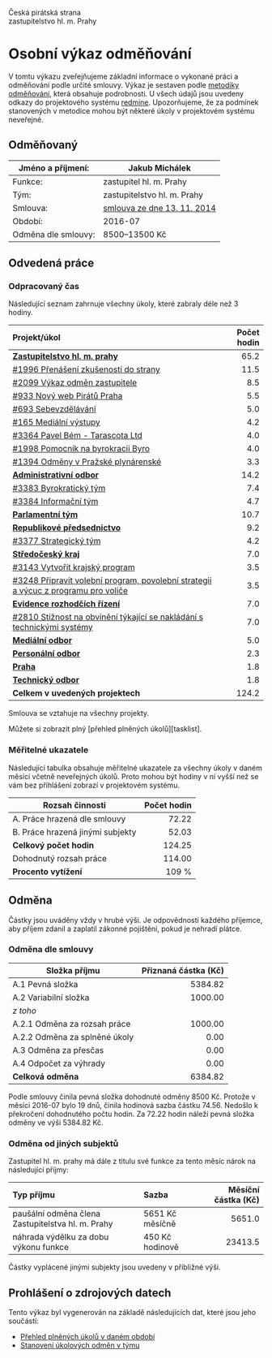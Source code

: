 Česká pirátská strana  
zastupitelstvo hl. m. Prahy

Osobní výkaz odměňování
=======================

V tomtu výkazu zveřejňujeme základní informace o vykonané práci a odměňování
podle určité smlouvy. Výkaz je sestaven podle [metodiky odměňování][metodika],
která obsahuje podrobnosti. U všech údajů jsou uvedeny odkazy do projektového
systému [redmine](https://redmine.pirati.cz). Upozorňujeme, že za podmínek
stanovených v metodice mohou být některé úkoly v projektovém systému neveřejné.

Odměňovaný
----------

Jméno a příjmení:        | Jakub Michálek
-----------------------  | --------------------
Funkce:                  | zastupitel hl. m. Prahy
Tým:                     | zastupitelstvo hl. m. Prahy
Smlouva:                 | [smlouva ze dne 13. 11. 2014][smlouva]
Období:                  | 2016-07
Odměna dle smlouvy:      | 8500–13500 Kč

Odvedená práce
--------------

### Odpracovaný čas

Následující seznam zahrnuje všechny úkoly, které zabraly déle než 3 hodiny.

| Projekt/úkol                                                                                |   Počet hodin |
|:--------------------------------------------------------------------------------------------|--------------:|
| **[Zastupitelstvo hl. m. prahy][p15]**                                                      |          65.2 |
| [#1996 Přenášení zkušeností do strany][t1996]                                               |          11.5 |
| [#2099 Výkaz odměn zastupitele][t2099]                                                      |           8.5 |
| [#933 Nový web Pirátů Praha][t933]                                                          |           5.5 |
| [#693 Sebevzdělávání][t693]                                                                 |           5.0 |
| [#165 Mediální výstupy][t165]                                                               |           4.2 |
| [#3364 Pavel Bém - Tarascota Ltd][t3364]                                                    |           4.0 |
| [#1998 Pomocník na byrokracii Byro][t1998]                                                  |           4.0 |
| [#1394 Odměny v Pražské plynárenské][t1394]                                                 |           3.3 |
| **[Administrativní odbor][p49]**                                                            |          14.2 |
| [#3383 Byrokratický tým][t3383]                                                             |           7.4 |
| [#3384 Informační tým][t3384]                                                               |           4.7 |
| **[Parlamentní tým][p34]**                                                                  |          10.7 |
| **[Republikové předsednictvo][p28]**                                                        |           9.2 |
| [#3377 Strategický tým][t3377]                                                              |           4.2 |
| **[Středočeský kraj][p46]**                                                                 |           7.0 |
| [#3143 Vytvořit krajský program][t3143]                                                     |           3.5 |
| [#3248 Připravit volební program, povolební strategii a výcuc z programu pro voliče][t3248] |           3.5 |
| **[Evidence rozhodčích řízení][p41]**                                                       |           7.0 |
| [#2810 Stížnost na obvinění týkající se nakládání s technickými systémy][t2810]             |           7.0 |
| **[Mediální odbor][p65]**                                                                   |           5.0 |
| **[Personální odbor][p43]**                                                                 |           2.3 |
| **[Praha][p44]**                                                                            |           1.8 |
| **[Technický odbor][p6]**                                                                   |           1.8 |
| **Celkem v uvedených projektech**                                                           |         124.2 |

Smlouva se vztahuje na všechny projekty. 

Můžete si zobrazit plný [přehled plněných úkolů][tasklist].

### Měřitelné ukazatele

Následující tabulka obsahuje měřitelné ukazatele za všechny úkoly v daném měsíci
včetně neveřejných úkolů. Proto mohou být hodiny v ní vyšší než se vám bez
přihlášení zobrazí v projektovém systému.

Rozsah činnosti                        | Počet hodin
--------------                         | ----------:
A. Práce hrazená dle smlouvy           |  72.22
B. Práce hrazená jinými subjekty       |  52.03
**Celkový počet hodin**                | 124.25
Dohodnutý rozsah práce                 | 114.00
**Procento vytížení**                  |  109 %

Odměna
------

Částky jsou uváděny vždy v hrubé výši. Je odpovědností každého příjemce, aby
příjem zdanil a zaplatil zákonné pojištění, pokud je nehradí plátce.

### Odměna dle smlouvy

Složka příjmu                 | Přiznaná částka (Kč)
-----------------             | --------------------:
A.1 Pevná složka              |  5384.82
A.2 Variabilní složka         |  1000.00
*z toho*                      |
A.2.1 Odměna za rozsah práce  |  1000.00
A.2.2 Odměna za splněné úkoly |     0.00
A.3 Odměna za přesčas         |     0.00
A.4 Odpočet za výhrady        |     0.00
**Celková odměna**            |  6384.82

Podle smlouvy činila pevná složka dohodnuté odměny 8500 Kč. Protože v měsíci 2016-07 bylo 19 dnů, činila hodinová sazba částku 74.56. Nedošlo k překročení dohodnutého počtu hodin. Za 72.22 hodin náleží pevná složka odměny ve výši 5384.82 Kč. 

### Odměna od jiných subjektů

Zastupitel hl. m. prahy má dále z titulu své funkce za tento měsíc nárok na následující příjmy:

| Typ příjmu                                        | Sazba           |   Měsíční částka (Kč) |
|:--------------------------------------------------|:----------------|----------------------:|
| paušální odměna člena Zastupitelstva hl. m. Prahy | 5651 Kč měsíčně |                5651.0 |
| náhrada výdělku za dobu výkonu funkce             | 450 Kč hodinově |               23413.5 |

Částky vyplácené jinými subjekty jsou uvedeny v přibližné výši.


Prohlášení o zdrojových datech
------------------------------

Tento výkaz byl vygenerován na základě následujících dat, které jsou jeho součástí:

* [Přehled plněných úkolů v daném období](vykaz.csv)
* [Stanovení úkolových odměn v týmu](ukoly.csv)

[metodika]: https://redmine.pirati.cz/projects/praha/wiki/Odm%C4%9B%C5%88ov%C3%A1n%C3%AD_zastupitel%C5%AF


[p15]: https://redmine.pirati.cz/time_entries.csv?c[]=project&c[]=user&c[]=activity&c[]=issue&c[]=hours&c[]=cf_16&c[]=spent_on&f[]=spent_on&f[]=user_id&f[]=&op[spent_on]=><&op[user_id]==&utf8=%E2%9C%93&v[spent_on][]=2016-07-01&v[spent_on][]=2016-07-31&v[user_id][]=4&f[]=project_id&op[project_id]==&v[project_id][]=15

[t1996]: https://redmine.pirati.cz/issues/1996/time_entries?c[]=project&c[]=user&c[]=activity&c[]=issue&c[]=hours&c[]=cf_16&c[]=spent_on&f[]=spent_on&f[]=user_id&f[]=&op[spent_on]=><&op[user_id]==&utf8=%E2%9C%93&v[spent_on][]=2016-07-01&v[spent_on][]=2016-07-31&v[user_id][]=4

[t2099]: https://redmine.pirati.cz/issues/2099/time_entries?c[]=project&c[]=user&c[]=activity&c[]=issue&c[]=hours&c[]=cf_16&c[]=spent_on&f[]=spent_on&f[]=user_id&f[]=&op[spent_on]=><&op[user_id]==&utf8=%E2%9C%93&v[spent_on][]=2016-07-01&v[spent_on][]=2016-07-31&v[user_id][]=4

[t933]: https://redmine.pirati.cz/issues/933/time_entries?c[]=project&c[]=user&c[]=activity&c[]=issue&c[]=hours&c[]=cf_16&c[]=spent_on&f[]=spent_on&f[]=user_id&f[]=&op[spent_on]=><&op[user_id]==&utf8=%E2%9C%93&v[spent_on][]=2016-07-01&v[spent_on][]=2016-07-31&v[user_id][]=4

[t693]: https://redmine.pirati.cz/issues/693/time_entries?c[]=project&c[]=user&c[]=activity&c[]=issue&c[]=hours&c[]=cf_16&c[]=spent_on&f[]=spent_on&f[]=user_id&f[]=&op[spent_on]=><&op[user_id]==&utf8=%E2%9C%93&v[spent_on][]=2016-07-01&v[spent_on][]=2016-07-31&v[user_id][]=4

[t165]: https://redmine.pirati.cz/issues/165/time_entries?c[]=project&c[]=user&c[]=activity&c[]=issue&c[]=hours&c[]=cf_16&c[]=spent_on&f[]=spent_on&f[]=user_id&f[]=&op[spent_on]=><&op[user_id]==&utf8=%E2%9C%93&v[spent_on][]=2016-07-01&v[spent_on][]=2016-07-31&v[user_id][]=4

[t3364]: https://redmine.pirati.cz/issues/3364/time_entries?c[]=project&c[]=user&c[]=activity&c[]=issue&c[]=hours&c[]=cf_16&c[]=spent_on&f[]=spent_on&f[]=user_id&f[]=&op[spent_on]=><&op[user_id]==&utf8=%E2%9C%93&v[spent_on][]=2016-07-01&v[spent_on][]=2016-07-31&v[user_id][]=4

[t1998]: https://redmine.pirati.cz/issues/1998/time_entries?c[]=project&c[]=user&c[]=activity&c[]=issue&c[]=hours&c[]=cf_16&c[]=spent_on&f[]=spent_on&f[]=user_id&f[]=&op[spent_on]=><&op[user_id]==&utf8=%E2%9C%93&v[spent_on][]=2016-07-01&v[spent_on][]=2016-07-31&v[user_id][]=4

[t1394]: https://redmine.pirati.cz/issues/1394/time_entries?c[]=project&c[]=user&c[]=activity&c[]=issue&c[]=hours&c[]=cf_16&c[]=spent_on&f[]=spent_on&f[]=user_id&f[]=&op[spent_on]=><&op[user_id]==&utf8=%E2%9C%93&v[spent_on][]=2016-07-01&v[spent_on][]=2016-07-31&v[user_id][]=4

[p49]: https://redmine.pirati.cz/time_entries.csv?c[]=project&c[]=user&c[]=activity&c[]=issue&c[]=hours&c[]=cf_16&c[]=spent_on&f[]=spent_on&f[]=user_id&f[]=&op[spent_on]=><&op[user_id]==&utf8=%E2%9C%93&v[spent_on][]=2016-07-01&v[spent_on][]=2016-07-31&v[user_id][]=4&f[]=project_id&op[project_id]==&v[project_id][]=49

[t3383]: https://redmine.pirati.cz/issues/3383/time_entries?c[]=project&c[]=user&c[]=activity&c[]=issue&c[]=hours&c[]=cf_16&c[]=spent_on&f[]=spent_on&f[]=user_id&f[]=&op[spent_on]=><&op[user_id]==&utf8=%E2%9C%93&v[spent_on][]=2016-07-01&v[spent_on][]=2016-07-31&v[user_id][]=4

[t3384]: https://redmine.pirati.cz/issues/3384/time_entries?c[]=project&c[]=user&c[]=activity&c[]=issue&c[]=hours&c[]=cf_16&c[]=spent_on&f[]=spent_on&f[]=user_id&f[]=&op[spent_on]=><&op[user_id]==&utf8=%E2%9C%93&v[spent_on][]=2016-07-01&v[spent_on][]=2016-07-31&v[user_id][]=4

[p34]: https://redmine.pirati.cz/time_entries.csv?c[]=project&c[]=user&c[]=activity&c[]=issue&c[]=hours&c[]=cf_16&c[]=spent_on&f[]=spent_on&f[]=user_id&f[]=&op[spent_on]=><&op[user_id]==&utf8=%E2%9C%93&v[spent_on][]=2016-07-01&v[spent_on][]=2016-07-31&v[user_id][]=4&f[]=project_id&op[project_id]==&v[project_id][]=34

[p28]: https://redmine.pirati.cz/time_entries.csv?c[]=project&c[]=user&c[]=activity&c[]=issue&c[]=hours&c[]=cf_16&c[]=spent_on&f[]=spent_on&f[]=user_id&f[]=&op[spent_on]=><&op[user_id]==&utf8=%E2%9C%93&v[spent_on][]=2016-07-01&v[spent_on][]=2016-07-31&v[user_id][]=4&f[]=project_id&op[project_id]==&v[project_id][]=28

[t3377]: https://redmine.pirati.cz/issues/3377/time_entries?c[]=project&c[]=user&c[]=activity&c[]=issue&c[]=hours&c[]=cf_16&c[]=spent_on&f[]=spent_on&f[]=user_id&f[]=&op[spent_on]=><&op[user_id]==&utf8=%E2%9C%93&v[spent_on][]=2016-07-01&v[spent_on][]=2016-07-31&v[user_id][]=4

[p46]: https://redmine.pirati.cz/time_entries.csv?c[]=project&c[]=user&c[]=activity&c[]=issue&c[]=hours&c[]=cf_16&c[]=spent_on&f[]=spent_on&f[]=user_id&f[]=&op[spent_on]=><&op[user_id]==&utf8=%E2%9C%93&v[spent_on][]=2016-07-01&v[spent_on][]=2016-07-31&v[user_id][]=4&f[]=project_id&op[project_id]==&v[project_id][]=46

[t3143]: https://redmine.pirati.cz/issues/3143/time_entries?c[]=project&c[]=user&c[]=activity&c[]=issue&c[]=hours&c[]=cf_16&c[]=spent_on&f[]=spent_on&f[]=user_id&f[]=&op[spent_on]=><&op[user_id]==&utf8=%E2%9C%93&v[spent_on][]=2016-07-01&v[spent_on][]=2016-07-31&v[user_id][]=4

[t3248]: https://redmine.pirati.cz/issues/3248/time_entries?c[]=project&c[]=user&c[]=activity&c[]=issue&c[]=hours&c[]=cf_16&c[]=spent_on&f[]=spent_on&f[]=user_id&f[]=&op[spent_on]=><&op[user_id]==&utf8=%E2%9C%93&v[spent_on][]=2016-07-01&v[spent_on][]=2016-07-31&v[user_id][]=4

[p41]: https://redmine.pirati.cz/time_entries.csv?c[]=project&c[]=user&c[]=activity&c[]=issue&c[]=hours&c[]=cf_16&c[]=spent_on&f[]=spent_on&f[]=user_id&f[]=&op[spent_on]=><&op[user_id]==&utf8=%E2%9C%93&v[spent_on][]=2016-07-01&v[spent_on][]=2016-07-31&v[user_id][]=4&f[]=project_id&op[project_id]==&v[project_id][]=41

[t2810]: https://redmine.pirati.cz/issues/2810/time_entries?c[]=project&c[]=user&c[]=activity&c[]=issue&c[]=hours&c[]=cf_16&c[]=spent_on&f[]=spent_on&f[]=user_id&f[]=&op[spent_on]=><&op[user_id]==&utf8=%E2%9C%93&v[spent_on][]=2016-07-01&v[spent_on][]=2016-07-31&v[user_id][]=4

[p65]: https://redmine.pirati.cz/time_entries.csv?c[]=project&c[]=user&c[]=activity&c[]=issue&c[]=hours&c[]=cf_16&c[]=spent_on&f[]=spent_on&f[]=user_id&f[]=&op[spent_on]=><&op[user_id]==&utf8=%E2%9C%93&v[spent_on][]=2016-07-01&v[spent_on][]=2016-07-31&v[user_id][]=4&f[]=project_id&op[project_id]==&v[project_id][]=65

[p43]: https://redmine.pirati.cz/time_entries.csv?c[]=project&c[]=user&c[]=activity&c[]=issue&c[]=hours&c[]=cf_16&c[]=spent_on&f[]=spent_on&f[]=user_id&f[]=&op[spent_on]=><&op[user_id]==&utf8=%E2%9C%93&v[spent_on][]=2016-07-01&v[spent_on][]=2016-07-31&v[user_id][]=4&f[]=project_id&op[project_id]==&v[project_id][]=43

[p44]: https://redmine.pirati.cz/time_entries.csv?c[]=project&c[]=user&c[]=activity&c[]=issue&c[]=hours&c[]=cf_16&c[]=spent_on&f[]=spent_on&f[]=user_id&f[]=&op[spent_on]=><&op[user_id]==&utf8=%E2%9C%93&v[spent_on][]=2016-07-01&v[spent_on][]=2016-07-31&v[user_id][]=4&f[]=project_id&op[project_id]==&v[project_id][]=44

[p6]: https://redmine.pirati.cz/time_entries.csv?c[]=project&c[]=user&c[]=activity&c[]=issue&c[]=hours&c[]=cf_16&c[]=spent_on&f[]=spent_on&f[]=user_id&f[]=&op[spent_on]=><&op[user_id]==&utf8=%E2%9C%93&v[spent_on][]=2016-07-01&v[spent_on][]=2016-07-31&v[user_id][]=4&f[]=project_id&op[project_id]==&v[project_id][]=6



[smlouva]: https://smlouvy.pirati.cz/smlouvy/2014/11/13/jakub-michalek/
